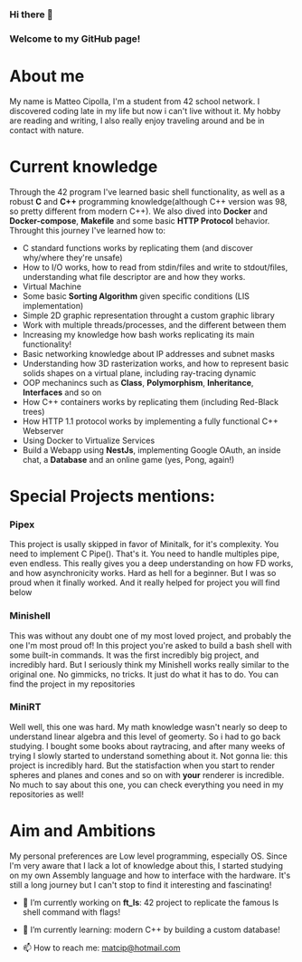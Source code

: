 ### Hi there 👋

<!--
**FraCipolla/FraCipolla** is a ✨ _special_ ✨ repository because its `README.md` (this file) appears on your GitHub profile.

Here are some ideas to get you started:

- 🔭 I’m currently working on ...
- 🌱 I’m currently learning ...
- 👯 I’m looking to collaborate on ...
- 🤔 I’m looking for help with ...
- 💬 Ask me about ...
- 📫 How to reach me: ...
- 😄 Pronouns: ...
- ⚡ Fun fact: ...
-->

### Welcome to my GitHub page!

# About me
My name is Matteo Cipolla, I'm a student from 42 school network. I discovered coding late in my life but now i can't live without it.
My hobby are reading and writing, I also really enjoy traveling around and be in contact with nature.

# Current knowledge
Through the 42 program I've learned basic shell functionality, as well as a robust **C** and **C++** programming knowledge(although C++ version was 98, so pretty different from modern C++).
We also dived into **Docker** and **Docker-compose**, **Makefile** and some basic **HTTP Protocol** behavior.
Throught this journey I've learned how to:
- C standard functions works by replicating them (and discover why/where they're unsafe)
- How to I/O works, how to read from stdin/files and write to stdout/files, understanding what file descriptor are and how they works.
- Virtual Machine
- Some basic **Sorting Algorithm** given specific conditions (LIS implementation)
- Simple 2D graphic representation throught a custom graphic library
- Work with multiple threads/processes, and the different between them
- Increasing my knowledge how bash works replicating its main functionality!
- Basic networking knowledge about IP addresses and subnet masks
- Understanding how 3D rasterization works, and how to represent basic solids shapes on a virtual plane, including ray-tracing dynamic
- OOP mechanincs such as **Class**, **Polymorphism**, **Inheritance**, **Interfaces** and so on
- How C++ containers works by replicating them (including Red-Black trees)
- How HTTP 1.1 protocol works by implementing a fully functional C++ Webserver
- Using Docker to Virtualize Services
- Build a Webapp using **NestJs**, implementing Google OAuth, an inside chat, a **Database** and an online game (yes, Pong, again!)

# Special Projects mentions:
### Pipex
This project is usally skipped in favor of Minitalk, for it's complexity. You need to implement C Pipe(). That's it. You need to handle multiples pipe, even endless. This really gives you a deep understanding on how FD works, and how asynchronicity works.
Hard as hell for a beginner. But I was so proud when it finally worked. And it really helped for project you will find below

### Minishell
This was without any doubt one of my most loved project, and probably the one I'm most proud of!
In this project you're asked to build a bash shell with some built-in commands.
It was the first incredibly big project, and incredibly hard. But I seriously think my Minishell works really similar to the original one. No gimmicks, no tricks. It just do what it has to do. You can find the project in my repositories

### MiniRT
Well well, this one was hard. My math knowledge wasn't nearly so deep to understand linear algebra and this level of geomerty. So i had to go back studying. I bought some books about raytracing, and after many weeks of trying I slowly started to understand something about it.
Not gonna lie: this project is incredibly hard. But the statisfaction when you start to render spheres and planes and cones and so on with **your** renderer is incredible. No much to say about this one, you can check everything you need in my repositories as well!

# Aim and Ambitions
My personal preferences are Low level programming, especially OS. Since I'm very aware that I lack a lot of knowledge about this, I started studying on my own Assembly language and how to interface with the hardware. It's still a long journey but I can't stop to find it interesting and fascinating!

- 🔭 I’m currently working on **ft_ls**: 42 project to replicate the famous ls shell command with flags!

- 🌱 I’m currently learning: modern C++ by building a custom database!

- 📫 How to reach me: matcip@hotmail.com
